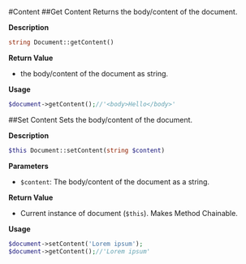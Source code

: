 ---
---
#Content
##Get Content
Returns the body/content of the document.

**Description**

```php
string Document::getContent()
```

**Return Value**
- the body/content of the document as string.

**Usage**

```php
$document->getContent();//'<body>Hello</body>'
```

##Set Content
Sets the body/content of the document.

**Description**

```php
$this Document::setContent(string $content)
```
**Parameters**
- `$content`: The body/content of the document as a string.

**Return Value**
- Current instance of document (`$this`). Makes Method Chainable.

**Usage**

```php
$document->setContent('Lorem ipsum');
$document->getContent();//'Lorem ipsum'
```
